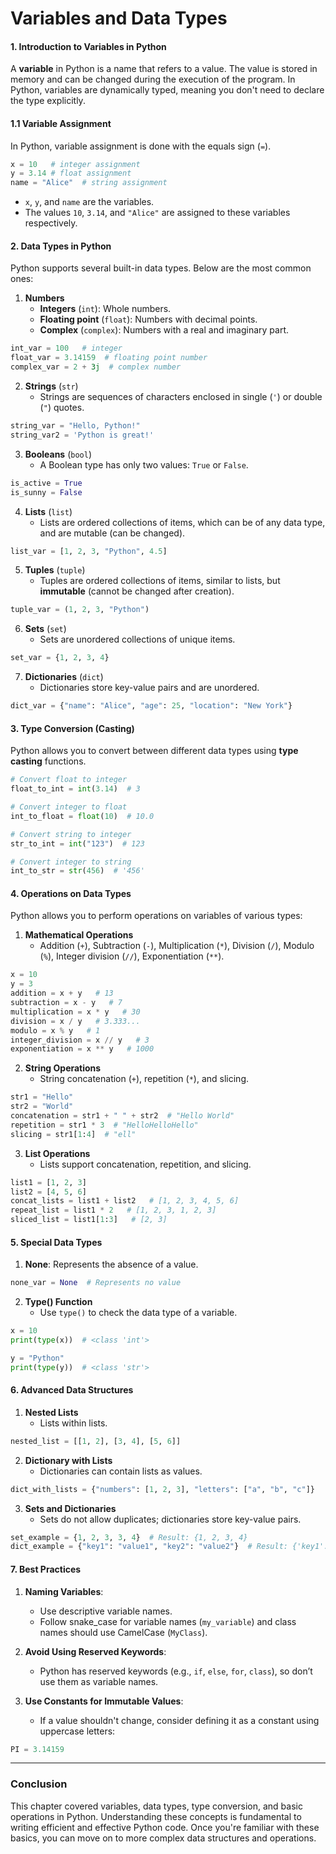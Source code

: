 # Variables and Data Types

#### **1. Introduction to Variables in Python**
A **variable** in Python is a name that refers to a value. The value is stored in memory and can be changed during the execution of the program. In Python, variables are dynamically typed, meaning you don't need to declare the type explicitly.

#### **1.1 Variable Assignment**
In Python, variable assignment is done with the equals sign (`=`).

```python
x = 10   # integer assignment
y = 3.14 # float assignment
name = "Alice"  # string assignment
```

- `x`, `y`, and `name` are the variables.
- The values `10`, `3.14`, and `"Alice"` are assigned to these variables respectively.

#### **2. Data Types in Python**
Python supports several built-in data types. Below are the most common ones:

1. **Numbers**
   - **Integers** (`int`): Whole numbers.
   - **Floating point** (`float`): Numbers with decimal points.
   - **Complex** (`complex`): Numbers with a real and imaginary part.

```python
int_var = 100   # integer
float_var = 3.14159  # floating point number
complex_var = 2 + 3j  # complex number
```

2. **Strings** (`str`)
   - Strings are sequences of characters enclosed in single (`'`) or double (`"`) quotes.

```python
string_var = "Hello, Python!"
string_var2 = 'Python is great!'
```

3. **Booleans** (`bool`)
   - A Boolean type has only two values: `True` or `False`.

```python
is_active = True
is_sunny = False
```

4. **Lists** (`list`)
   - Lists are ordered collections of items, which can be of any data type, and are mutable (can be changed).

```python
list_var = [1, 2, 3, "Python", 4.5]
```

5. **Tuples** (`tuple`)
   - Tuples are ordered collections of items, similar to lists, but **immutable** (cannot be changed after creation).

```python
tuple_var = (1, 2, 3, "Python")
```

6. **Sets** (`set`)
   - Sets are unordered collections of unique items.

```python
set_var = {1, 2, 3, 4}
```

7. **Dictionaries** (`dict`)
   - Dictionaries store key-value pairs and are unordered.

```python
dict_var = {"name": "Alice", "age": 25, "location": "New York"}
```

#### **3. Type Conversion (Casting)**
Python allows you to convert between different data types using **type casting** functions.

```python
# Convert float to integer
float_to_int = int(3.14)  # 3

# Convert integer to float
int_to_float = float(10)  # 10.0

# Convert string to integer
str_to_int = int("123")  # 123

# Convert integer to string
int_to_str = str(456)  # '456'
```

#### **4. Operations on Data Types**
Python allows you to perform operations on variables of various types:

1. **Mathematical Operations**
   - Addition (`+`), Subtraction (`-`), Multiplication (`*`), Division (`/`), Modulo (`%`), Integer division (`//`), Exponentiation (`**`).

```python
x = 10
y = 3
addition = x + y   # 13
subtraction = x - y   # 7
multiplication = x * y   # 30
division = x / y   # 3.333...
modulo = x % y   # 1
integer_division = x // y   # 3
exponentiation = x ** y   # 1000
```

2. **String Operations**
   - String concatenation (`+`), repetition (`*`), and slicing.

```python
str1 = "Hello"
str2 = "World"
concatenation = str1 + " " + str2  # "Hello World"
repetition = str1 * 3  # "HelloHelloHello"
slicing = str1[1:4]  # "ell"
```

3. **List Operations**
   - Lists support concatenation, repetition, and slicing.

```python
list1 = [1, 2, 3]
list2 = [4, 5, 6]
concat_lists = list1 + list2   # [1, 2, 3, 4, 5, 6]
repeat_list = list1 * 2   # [1, 2, 3, 1, 2, 3]
sliced_list = list1[1:3]   # [2, 3]
```

#### **5. Special Data Types**
1. **None**: Represents the absence of a value.

```python
none_var = None  # Represents no value
```

2. **Type() Function**
   - Use `type()` to check the data type of a variable.

```python
x = 10
print(type(x))  # <class 'int'>

y = "Python"
print(type(y))  # <class 'str'>
```

#### **6. Advanced Data Structures**
1. **Nested Lists**
   - Lists within lists.

```python
nested_list = [[1, 2], [3, 4], [5, 6]]
```

2. **Dictionary with Lists**
   - Dictionaries can contain lists as values.

```python
dict_with_lists = {"numbers": [1, 2, 3], "letters": ["a", "b", "c"]}
```

3. **Sets and Dictionaries**
   - Sets do not allow duplicates; dictionaries store key-value pairs.

```python
set_example = {1, 2, 3, 3, 4}  # Result: {1, 2, 3, 4}
dict_example = {"key1": "value1", "key2": "value2"}  # Result: {'key1': 'value1', 'key2': 'value2'}
```

#### **7. Best Practices**
1. **Naming Variables**: 
   - Use descriptive variable names.
   - Follow snake_case for variable names (`my_variable`) and class names should use CamelCase (`MyClass`).

2. **Avoid Using Reserved Keywords**: 
   - Python has reserved keywords (e.g., `if`, `else`, `for`, `class`), so don’t use them as variable names.

3. **Use Constants for Immutable Values**:
   - If a value shouldn't change, consider defining it as a constant using uppercase letters:

```python
PI = 3.14159
```

---

### **Conclusion**
This chapter covered variables, data types, type conversion, and basic operations in Python. Understanding these concepts is fundamental to writing efficient and effective Python code. Once you're familiar with these basics, you can move on to more complex data structures and operations. 
